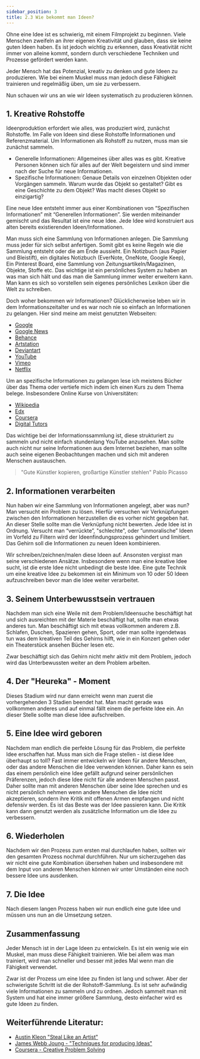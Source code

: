 ```yaml
---
sidebar_position: 3
title: 2.3 Wie bekommt man Ideen?
---
```


Ohne eine Idee ist es schwierig, mit einem Filmprojekt zu beginnen. Viele Menschen zweifeln an ihrer eigenen Kreativität und glauben, dass sie keine guten Ideen haben. Es ist jedoch wichtig zu erkennen, dass Kreativität nicht immer von alleine kommt, sondern durch verschiedene Techniken und Prozesse gefördert werden kann.

Jeder Mensch hat das Potenzial, kreativ zu denken und gute Ideen zu produzieren. Wie bei einem Muskel muss man jedoch diese Fähigkeit trainieren und regelmäßig üben, um sie zu verbessern. 

Nun schauen wir uns an wie wir Ideen systematisch zu produzieren können.

## 1. Kreative Rohstoffe

Ideenproduktion erfordert wie alles, was produziert wird, zunächst Rohstoffe. Im Falle von Ideen sind diese Rohstoffe Informationen und Referenzmaterial. Um Informationen als Rohstoff zu nutzen, muss man sie zunächst sammeln. 

- Generelle Informationen: Allgemeines über alles was es gibt. Kreative Personen können sich für alles auf der Welt begeistern und sind immer nach der Suche für neue Informationen.
- Spezifische Informationen: Genaue Details von einzelnen Objekten oder Vorgängen sammeln. Warum wurde das Objekt so gestaltet? Gibt es eine Geschichte zu dem Objekt? Was macht dieses Objekt so einzigartig?

Eine neue Idee entsteht immer aus einer Kombinationen von “Spezifischen Informationen” mit “Generellen Informationen”. Sie werden miteinander gemischt und das Resultat ist eine neue Idee. Jede Idee wird konstruiert aus alten bereits existierenden Ideen/Informationen.

Man muss sich eine Sammlung von Informationen anlegen. Die Sammlung muss jeder für sich selbst anfertigen. Somit gibt es keine Regeln wie die Sammlung entsteht oder die am Ende aussieht. Ein Notizbuch (aus Papier und Bleistift), ein digitales Notizbuch (EverNote, OneNote, Google Keep), Ein Pinterest Board, eine Sammlung von Zeitungsartikeln/Magazinen, Objekte, Stoffe etc. Das wichtige ist ein persönliches System zu haben an was man sich hält und das man die Sammlung immer weiter erweitern kann. Man kann es sich so vorstellen sein eigenes persönliches Lexikon über die Welt zu schreiben.

Doch woher bekommen wir Informationen? Glücklicherweise leben wir in dem Informationszeitalter und es war noch nie so einfach an Informationen zu gelangen.
Hier sind meine am meist genutzten Webseiten:

- [Google](https://www.google.com)
- [Google News](https://news.google.com)
- [Behance](https://www.behance.net)
- [Artstation](https://www.artstation.com)
- [Deviantart](https://www.deviantart.com)
- [YouTube](https://www.youtube.com)
- [Vimeo](https://www.vimeo.com)
- [Netflix](https://www.netflix.com)

Um an spezifische Informationen zu gelangen lese ich meistens Bücher über das Thema oder vertiefe mich indem ich einen Kurs zu dem Thema belege. Insbesondere Online Kurse von Universitäten:

- [Wikipedia](https://www.wikipedia.org)
- [Edx](https://www.edx.org)
- [Coursera](https://www.coursera.org)
- [Digital Tutors](https://www.digital-tutors.com)

Das wichtige bei der Informationssammlung ist, diese strukturiert zu sammeln und nicht einfach stundenlang YouTube anzusehen.
Man sollte auch nicht nur seine Informationen aus dem Internet beziehen, man sollte auch seine eigenen Beobachtungen machen und sich mit anderen Menschen austauschen.

> "Gute Künstler kopieren, großartige Künstler stehlen" Pablo Picasso

## 2. Informationen verarbeiten

Nun haben wir eine Sammlung von Informationen angelegt, aber was nun? Man versucht ein Problem zu lösen. Hierfür versuchen wir Verknüpfungen zwischen den Informationen herzustellen die es vorher nicht gegeben hat. An dieser Stelle sollte man die Verknüpfung nicht bewerten. Jede Idee ist in Ordnung. Versucht man “verrückte”, "schlechte", oder ”unmoralische” Ideen im Vorfeld zu Filtern wird der Ideenfindungsprozess gehindert und limitiert. Das Gehirn soll die Informationen zu neuen Ideen kombinieren.

Wir schreiben/zeichnen/malen diese Ideen auf. Ansonsten vergisst man seine verschiedenen Ansätze. Insbesondere wenn man eine kreative Idee sucht, ist die erste Idee nicht unbedingt die beste Idee. Eine gute Technik um eine kreative Idee zu bekommen ist ein Minimum von 10 oder 50 Ideen aufzuschreiben bevor man die Idee weiter verarbeitet.

## 3. Seinem Unterbewusstsein vertrauen

Nachdem man sich eine Weile mit dem Problem/Ideensuche beschäftigt hat und sich ausreichten mit der Materie beschäftigt hat, sollte man etwas anderes tun. Man beschäftigt sich mit etwas vollkommen anderem z.B. Schlafen, Duschen, Spazieren gehen, Sport, oder man sollte irgendetwas tun was dem kreativen Teil des Gehirns hilft, wie in ein Konzert gehen oder ein Theaterstück ansehen Bücher lesen etc.

Zwar beschäftigt sich das Gehirn nicht mehr aktiv mit dem Problem, jedoch wird das Unterbewussten weiter an dem Problem arbeiten.

## 4. Der "Heureka" - Moment

Dieses Stadium wird nur dann erreicht wenn man zuerst die vorhergehenden 3 Stadien beendet hat. Man macht gerade was vollkommen anderes und auf einmal fällt einem die perfekte Idee ein. An dieser Stelle sollte man diese Idee aufschreiben.

## 5. Eine Idee wird geboren

Nachdem man endlich die perfekte Lösung für das Problem, die perfekte Idee erschaffen hat. Muss man sich die Frage stellen - ist diese Idee überhaupt so toll?
Fast immer entwickeln wir Ideen für andere Menschen, oder das andere Menschen die Idee verwenden können. Daher kann es sein das einem persönlich eine Idee gefällt aufgrund seiner persönlichen Präferenzen, jedoch diese Idee nicht für alle anderen Menschen passt. Daher sollte man mit anderen Menschen über seine Idee sprechen und es nicht persönlich nehmen wenn andere Menschen die Idee nicht akzeptieren, sondern ihre Kritik mit offenen Armen empfangen und nicht defensiv werden. Es ist das Beste was der Idee passieren kann. Die Kritik kann dann genutzt werden als zusätzliche Information um die Idee zu verbessern.

## 6. Wiederholen

Nachdem wir den Prozess zum ersten mal durchlaufen haben, sollten wir den gesamten Prozess nochmal durchführen. Nur um sicherzugehen das wir nicht eine gute Kombination übersehen haben und insbesondere mit dem Input von anderen Menschen können wir unter Umständen eine noch bessere Idee uns ausdenken.

## 7. Die Idee

Nach diesem langen Prozess haben wir nun endlich eine gute Idee und müssen uns nun an die Umsetzung setzen.

## Zusammenfassung

Jeder Mensch ist in der Lage Ideen zu entwickeln. Es ist ein wenig wie ein Muskel, man muss diese Fähigkeit trainieren. Wie bei allem was man trainiert, wird man schneller und besser mit jedes Mal wenn man die Fähigkeit verwendet.

Zwar ist der Prozess um eine Idee zu finden ist lang und schwer. Aber der schwierigste Schritt ist die der Rohstoff-Sammlung. Es ist sehr aufwändig viele Informationen zu sammeln und zu ordnen. Jedoch sammelt man mit System und hat eine immer größere Sammlung, desto einfacher wird es gute Ideen zu finden.

## Weiterführende Literatur:

- [Austin Kleon "Steal Like an Artist"](http://amzn.to/2eknxYU)
- [James Webb Joung - "Techniques for producing Ideas"](http://amzn.to/2ei7lZO)
- [Coursera - Creative Problem Solving](https://www.coursera.org/learn/creative-problem-solving)
